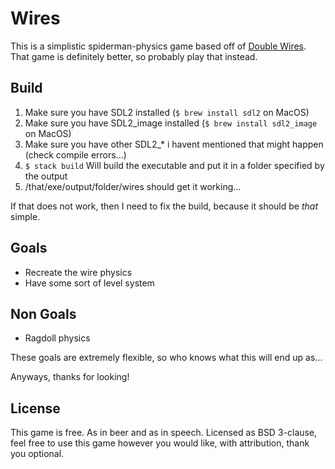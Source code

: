 # Wires #

This is a simplistic spiderman-physics game based off of
[Double Wires](http://www.freewebarcade.com/game/double-wires/).
That game is definitely better, so probably play that instead.

## Build ##

1. Make sure you have SDL2 installed (`$ brew install sdl2` on MacOS)
2. Make sure you have SDL2_image installed (`$ brew install sdl2_image` on MacOS)
3. Make sure you have other SDL2_* i havent mentioned that might happen (check compile errors...)
3. `$ stack build` Will build the executable and put it in a folder specified by the output
4. /that/exe/output/folder/wires should get it working...

If that does not work, then I need to fix the build, because it should be _that_ simple.

## Goals ##

* Recreate the wire physics
* Have some sort of level system

## Non Goals ##

* Ragdoll physics

These goals are extremely flexible, so who knows what this will end up as...

Anyways, thanks for looking!

## License ##

This game is free. As in beer and as in speech.
Licensed as BSD 3-clause, feel free to use this game however you would like,
with attribution, thank you optional.


